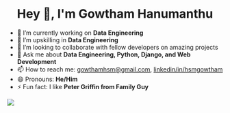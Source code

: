 <h1 align="center">Hey 👋, I'm Gowtham Hanumanthu</h1>



- 🔭 I’m currently working on **Data Engineering**
- 🌱 I’m upskilling in **Data Engineering**
- 👯 I’m looking to collaborate with fellow developers on amazing projects
- 💬 Ask me about **Data Engineering, Python, Django, and Web Development**
- 📫 How to reach me: <a href="mailto:gowthamhsm@gmail.com" target="blank"> gowthamhsm@gmail.com</a>, <a target="blank" href="https://www.linkedin.com/in/hsmgowtham"  > linkedin/in/hsmgowtham</a> 
- 😄 Pronouns: **He/Him**
- ⚡ Fun fact: I like **Peter Griffin from Family Guy**

![](https://komarev.com/ghpvc/?username=hsmgowtham)
